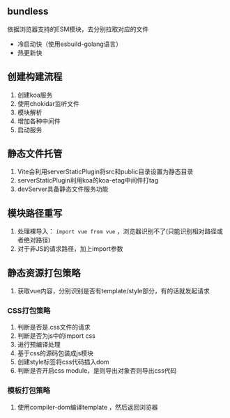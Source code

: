 ## bundless
依据浏览器支持的ESM模块，去分别拉取对应的文件

- 冷启动快（使用esbuild-golang语言）
- 热更新快

## 创建构建流程

1. 创建koa服务
2. 使用chokidar监听文件
3. 模块解析
4. 增加各种中间件
5. 启动服务

## 静态文件托管

1. Vite会利用serverStaticPlugin将src和public目录设置为静态目录
2. serverStaticPlugin利用koa的koa-etag中间件打tag
3. devServer具备静态文件服务功能

## 模块路径重写

1. 处理裸导入： `import vue from vue` ，浏览器识别不了(只能识别相对路径或者绝对路径)
2. 对于非JS的请求路径，加上import参数 

## 静态资源打包策略

1. 获取vue内容，分别识别是否有template/style部分，有的话就发起请求
### CSS打包策略

1. 判断是否是.css文件的请求
2. 判断是否为js中的import css
3. 进行预编译处理
4. 基于css的源码包装成js模块
5. 创建style标签将css代码插入dom
6. 判断是否开启css module，是则导出对象否则导出css代码 

### 模板打包策略

1. 使用compiler-dom编译template ，然后返回浏览器
